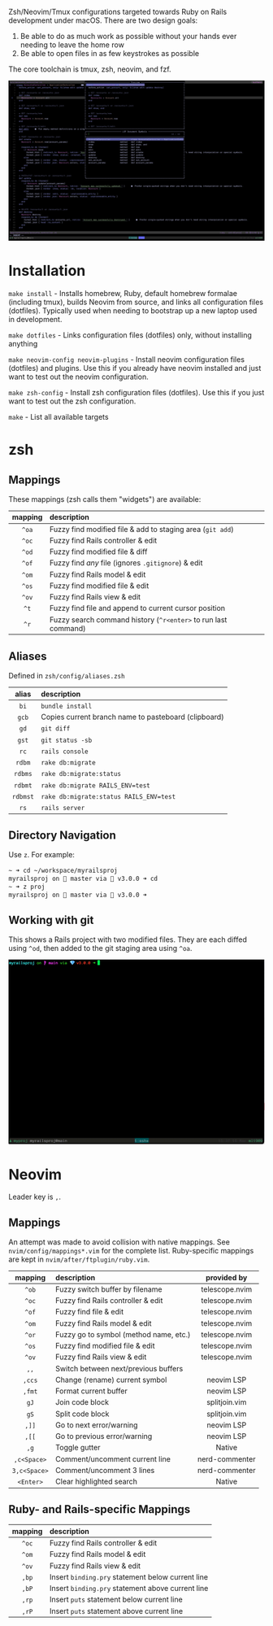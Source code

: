 Zsh/Neovim/Tmux configurations targeted towards Ruby on Rails development under macOS.
There are two design goals:

1. Be able to do as much work as possible without your hands ever needing to
   leave the home row
2. Be able to open files in as few keystrokes as possible

The core toolchain is tmux, zsh, neovim, and fzf.

![](nvim-tscope-sym.png)

# Installation

`make install` - Installs homebrew, Ruby, default homebrew formalae (including tmux),
builds Neovim from source, and links all configuration files (dotfiles). Typically used when
needing to bootstrap up a new laptop used in development.

`make dotfiles` - Links configuration files (dotfiles) only, without installing anything

`make neovim-config neovim-plugins` - Install neovim configuration files (dotfiles) and plugins. Use this if you already have neovim installed and just want to test out the neovim configuration.

`make zsh-config` - Install zsh configuration files (dotfiles). Use this if you just want to test out the zsh configuration.

`make` - List all available targets

# zsh
## Mappings
These mappings (zsh calls them "widgets") are available:

| mapping | description |
| :-----: | :---------- |
| `^oa` | Fuzzy find modified file & add to staging area (`git add`) |
| `^oc` | Fuzzy find Rails controller & edit |
| `^od` | Fuzzy find modified file & diff |
| `^of` | Fuzzy find *any* file (ignores `.gitignore`) & edit |
| `^om` | Fuzzy find Rails model & edit |
| `^os` | Fuzzy find modified file & edit
| `^ov` | Fuzzy find Rails view & edit |
| `^t` | Fuzzy find file and append to current cursor position |
| `^r` | Fuzzy search command history (`^r<enter>` to run last command) |

## Aliases
Defined in `zsh/config/aliases.zsh`

| alias | description |
| :---: | :---------- |
| `bi` | `bundle install` |
| `gcb` | Copies current branch name to pasteboard (clipboard) |
| `gd` | `git diff` |
| `gst` |  `git status -sb` |
| `rc` | `rails console` |
| `rdbm` | `rake db:migrate` |
| `rdbms` | `rake db:migrate:status` |
| `rdbmt` | `rake db:migrate RAILS_ENV=test` |
| `rdbmst` | `rake db:migrate:status RAILS_ENV=test` |
| `rs` | `rails server` |

## Directory Navigation

Use `z`. For example:

```
~ ➜ cd ~/workspace/myrailsproj
myrailsproj on  master via 💎 v3.0.0 ➜ cd
~ ➜ z proj
myrailsproj on  master via 💎 v3.0.0 ➜ 
```

## Working with git

This shows a Rails project with two modified files. They are each diffed using `^od`, then added to the git staging area using `^oa`. 

![](ctrlo-git.gif)

# Neovim

Leader key is `,`.

## Mappings

An attempt was made to avoid collision with native mappings. See `nvim/config/mappings*.vim` for the complete list. Ruby-specific mappings are kept in `nvim/after/ftplugin/ruby.vim`.

| mapping | description | provided by |
| :-----: | :---------- | :---------: |
| `^ob` | Fuzzy switch buffer by filename | telescope.nvim |
| `^oc` | Fuzzy find Rails controller & edit | telescope.nvim |
| `^of` | Fuzzy find file & edit | telescope.nvim |
| `^om` | Fuzzy find Rails model & edit | telescope.nvim |
| `^or` | Fuzzy go to symbol (method name, etc.) | telescope.nvim |
| `^os` | Fuzzy find modified file & edit | telescope.nvim |
| `^ov` | Fuzzy find Rails view & edit | telescope.nvim |
| `,,` | Switch between next/previous buffers |
| `,ccs` | Change (rename) current symbol | neovim LSP |
| `,fmt` | Format current buffer | neovim LSP |
| `gJ` | Join code block | splitjoin.vim |
| `gS` | Split code block | splitjoin.vim |
| `,]]` | Go to next error/warning | neovim LSP |
| `,[[` | Go to previous error/warning | neovim LSP |
| `,g` | Toggle gutter | Native |
| `,c<Space>` | Comment/uncomment current line | nerd-commenter |
| `3,c<Space>` | Comment/uncomment 3 lines | nerd-commenter |
| `<Enter>` | Clear highlighted search | Native |

## Ruby- and Rails-specific Mappings
| mapping | description |
| :-----: | :---------- |
| `^oc` | Fuzzy find Rails controller & edit | telescope.nvim |
| `^om` | Fuzzy find Rails model & edit | telescope.nvim |
| `^ov` | Fuzzy find Rails view & edit | telescope.nvim |
| `,bp` | Insert `binding.pry` statement below current line |
| `,bP` | Insert `binding.pry` statement above current line |
| `,rp` | Insert `puts` statement below current line |
| `,rP` | Insert `puts` statement above current line |
